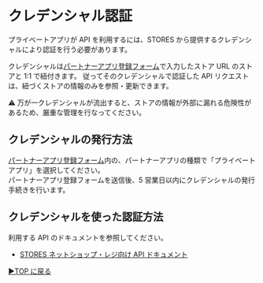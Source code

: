 # クレデンシャル認証

プライベートアプリが API を利用するには、STORES から提供するクレデンシャルにより認証を行う必要があります。

クレデンシャルは[パートナーアプリ登録フォーム](development-partner-signup.md)で入力したストア URL のストアと 1:1 で紐付きます。
従ってそのクレデンシャルで認証した API リクエストは、紐づくストアの情報のみを参照・更新できます。

:warning: 万が一クレデンシャルが流出すると、ストアの情報が外部に漏れる危険性があるため、厳重な管理を行なってください。

## クレデンシャルの発行方法

[パートナーアプリ登録フォーム](development-partner-signup.md)内の、パートナーアプリの種類で「プライベートアプリ」を選択してください。  
パートナーアプリ登録フォームを送信後、5 営業日以内にクレデンシャルの発行手続きを行います。

## クレデンシャルを使った認証方法

利用する API のドキュメントを参照してください。

- [STORES ネットショップ・レジ向け API ドキュメント](https://github.com/heyinc/retail-api-docs)

[▶︎TOP に戻る](README.md)
